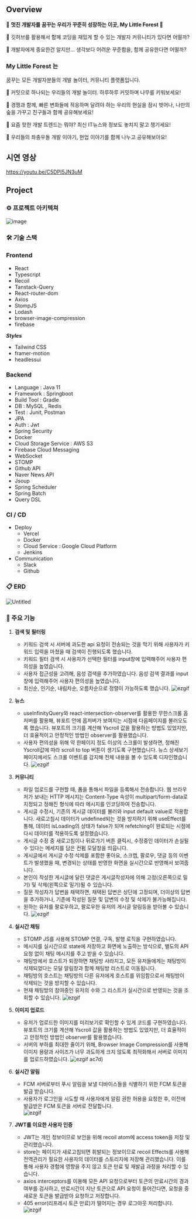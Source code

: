 ## Overview


🌲 **멋진 개발자를 꿈꾸는 우리가 꾸준히 성장하는 이곳,  My Little Forest  🌲**


💭 깃허브를 활용해서 함께 코딩을 재밌게 할 수 있는 개발자 커뮤니티가 있다면 어떨까?

💭 개발자에게 중요한건 알지만… 생각보다 어려운 꾸준함을, 함께 공유한다면 어떨까? 

### My Little Forest 는

꿈꾸는 모든 개발자분들의 개발 놀이터, 커뮤니티 플랫폼입니다.

🥜 커밋으로 하나되는 우리들의 개발 놀이터. 하루하루 커밋하며 나무를 키워보세요!

🌱 경쟁과 함께, 빠른 변화들에 적응하며 달려야 하는 우리의 현실을 잠시 벗어나, 나만의 숲을 가꾸고 친구들과 함께 공유해보세요!

🌷 요즘 핫한 개발 트렌드는 뭐야? 최신 IT뉴스와 정보도 놓치지 말고 챙기세요!

🎄 우리들의 좌충우돌 개발 이야기, 현업 이야기를 함께 나누고 공유해보아요!

## 시연 영상

https://youtu.be/C5DPI5JN3uM

## Project

### ⚙ 프로젝트 아키텍쳐
![image](https://github.com/JHni2/collect-webtoons/assets/105628384/f1883e78-4fcb-4a25-897f-dd1c88d49698)

### 🛠 기술 스택
### Frontend

- React
- Typescript
- Recoil
- Tanstack-Query
- React-router-dom
- Axios
- StompJS
- Lodash
- browser-image-compression
- firebase

***Styles***

- Tailwind CSS
- framer-motion
- headlessui

### Backend

- Language : Java 11
- Framework : Springboot
- Build Tool : Gradle
- DB : MySQL , Redis
- Test : Junit, Postman
- JPA
- Auth : Jwt
- Spring Security
- Docker
- Cloud Storage Service : AWS S3
- Firebase Cloud Messaging
- WebSocket
- STOMP
- Github API
- Naver News API
- Jsoup
- Spring Scheduler
- Spring Batch
- Query DSL

### CI / CD

- Deploy
    - Vercel
    - Docker
    - Cloud Service  : Google Cloud Platform
    - Jenkins
- Communication
    - Slack
    - Github

### 📋 ERD
![Untitled](https://github.com/JHni2/collect-webtoons/assets/105628384/4e488f0a-03e0-48db-bcab-e04f6f5da719)

### 🔗 주요 기능

1.  **검색 및 필터링**
    - 키워드 검색 시 서버에 과도한 api 요청이 전송되는 것을 막기 위해 사용자가 키워드 입력을 마쳤을 때 검색이 진행되도록 했습니다.
    - 키워드 필터 검색 시 사용자가 선택한 필터를 input창에 입력해주어 사용자 편의성을 높였습니다.
    - 사용자 접근성을 고려해, 음성 검색을 추가하였습니다. 음성 검색 결과를 input창에 입력해주어 사용자 편의성을 높였습니다.
    - 최신순, 인기순, 내림차순, 오름차순으로 정렬이 가능하도록 했습니다.
    ![ezgif](https://github.com/JHni2/collect-webtoons/assets/105628384/0bc0d641-51f6-45ad-8c44-bfa0926c555c)

1.  **뉴스**
    - useInfinityQuery와 react-intersection-observer를 활용한 무한스크롤
    옵저버를 활용해, 뷰포트 안에 옵저버가 보여지는 시점에 다음페이지를 불러오도록 했습니다.
    뷰포트의 크기를 계산해 Yscroll 값을 활용하는 방법도 있었지만, 더 효율적이고 안정적인 방법인 observer를 활용했습니다.
    - 사용자 편의성을 위해 약 한페이지 정도 이상의 스크롤이 발생하면, 정해진 Yscroll값에 따라 scroll to top 버튼이 생기도록 구현했습니다.
    뉴스 상세보기페이지에서도 스크롤 이벤트를 감지해 전체 내용을 볼 수 있도록 디자인했습니다.
    ![ezgif](https://github.com/JHni2/collect-webtoons/assets/105628384/8c8a73aa-1cab-44f9-95fa-888642415802)

1.  **커뮤니티**
    - 파일 업로드를 구현할 때, 폼을 통해서 파일을 등록해서 전송합니다.
    웹 브라우저가 보내는 HTTP 메시지는 Content-Type 속성이 multipart/form-data로 지정되고 정해진 형식에 따라 메시지를 인코딩하여 전송합니다.
    - 게시글 수정시, 기존의 게시글 데이터를 불러와 input default value로 적용합니다.
    새로고침시 데이터가 undefined되는 것을 방지하기 위해 useEffect를 통해, 데이터 isLoading의 상태가 false가 되며 refetching이 완료되는 시점에 다시 데이터를 적용하도록 설정했습니다.
    - 게시글 수정 중 새로고침이나 뒤로가기 버튼 클릭시, 수정중인 데이터가 손실될 수 있다는 메세지를 담은 컨펌 모달창을 띄웁니다.
    - 게시글에서 게시글 수정 삭제를 포함한 좋아요, 스크랩, 팔로우, 댓글 등의 이벤트가 발생했을 때, 변경되는 상태를 반영한 화면을 실시간으로 반영해서 보여줍니다.
    - 본인이 작성한 게시글에 달린 댓글은 게시글작성자에 의해 고정(오른쪽으로 밀기) 및 삭제(왼쪽으로 밀기)될 수 있습니다.
    - 질문 작성자가 답변을 채택하면, 채택된 답변은 상단에 고정되며, 더이상의 답변을 추가하거나, 기존에 작성된 질문 및 답변의 수정 및 삭제가 불가능해집니다.
    - 원하는 유저를 팔로우하고, 팔로우한 유저의 게시글 알림등을 받아볼 수 있습니다.
    ![ezgif](https://github.com/JHni2/collect-webtoons/assets/105628384/27d0c0de-98ed-4baa-8b00-9fc58a30642a)

1.  **실시간 채팅**
    - STOMP JS를 사용해 STOMP 연결, 구독, 발행 로직을 구현하였습니다.
    - 메시지를 실시간으로 state에 저장하고 화면에 노출하는 방식으로, 별도의 API 요청 없이 채팅 메시지를 주고 받을 수 있습니다.
    - 채팅방에서 호스트가 퇴장하면 채팅방 사라지고, 모든 유저들에게는 채팅방이 삭제되었다는 모달 알림창과 함께 채팅방 리스트로 이동됩니다.
    - 채팅방의 호스트는 채팅방의 다른 유저에게 호스트를 위임함으로서 채팅방이 삭제되는 것을 방지할 수 있습니다.
    - 현재 채팅방의 참여중인 유저의 수와 그 리스트가 실시간으로 반영되는 것을 조회할 수 있습니다. 
    ![ezgif](https://github.com/JHni2/collect-webtoons/assets/105628384/6ef4b709-4c41-42a9-82d9-84819cc0ac7d)

1.  **이미지 업로드**
    - 유저가 업로드한 이미지를 미리보기로 확인할 수 있게 코드를 구현하였습니다.
    뷰포트의 크기를 계산해 Yscroll 값을 활용하는 방법도 있었지만, 더 효율적이고 안정적인 방법인 observer를 활용했습니다.
    - 서버의 부하를 최대한 줄이기 위해, Browser Image Compression를 사용해 이미지 용량과 사이즈가 너무 과도하게 크지 않도록 최적화해서 서버로 이미지를 업로드하였습니다. 
    ![ezgif](https://github.com/JHni2/collect-webtoons/assets/105628384/f1281692-0eb4-451f-9d33-97b7a88cd72b)
ac7d)

1.  **실시간 알림**
    - FCM 서버로부터 푸시 알림을 보낼 디바이스들을 식별하기 위한 FCM 토큰을 발급 받습니다.
    - 사용자가 로그인을 시도할 때 사용자에게 알림 권한 허용을 요청한 후, 
    이전에 발급받은 FCM 토큰을 서버로 전달합니다.   
    ![ezgif](https://github.com/JHni2/collect-webtoons/assets/105628384/70745540-4000-4715-87f7-a450d09b6646)

1.  **JWT를 이요한 사용자 인증**
    - JWT는 개인 정보이므로 보안을 위해 recoil atom에 access token을 저장 및 관리했습니다.
    - store는 페이지가 새로고침되면 휘발되는 정보이므로 recoil Effects를 사용해 전역관리가 필요한 사용자의 데이터를 스토리지에 저장해 관리했습니다. 이를 통해 사용자 경험에 영향을 주지 않고 토큰 만료 및 재발급 과정을 처리할 수 있습니다.
    - axios interceptors를 이용해 모든 API 요청으로부터 토큰의 만료시간의 경과 여부를 검사하고, 만료시간이 지난 토큰으로 API 요청이 들어간다면, 요청을 중 새로운 토큰을 발급받아 요청하고 저장합니다.
    - 405 error(리프레시 토큰 만료)가 떨어지는 경우 로그아웃 처리합니다.
    ![ezgif](https://github.com/JHni2/collect-webtoons/assets/105628384/fcf24f87-b371-4509-a147-b2170f611bed)
